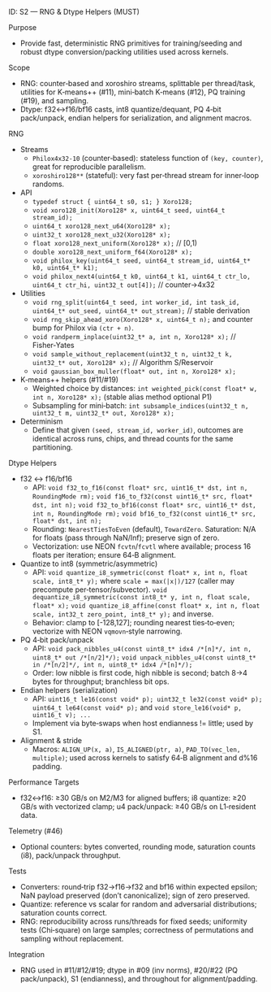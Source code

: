 ID: S2 — RNG & Dtype Helpers (MUST)

Purpose
- Provide fast, deterministic RNG primitives for training/seeding and robust dtype conversion/packing utilities used across kernels.

Scope
- RNG: counter‑based and xoroshiro streams, splittable per thread/task, utilities for K‑means++ (#11), mini‑batch K‑means (#12), PQ training (#19), and sampling.
- Dtype: f32↔f16/bf16 casts, int8 quantize/dequant, PQ 4‑bit pack/unpack, endian helpers for serialization, and alignment macros.

RNG
- Streams
  - `Philox4x32-10` (counter‑based): stateless function of `(key, counter)`, great for reproducible parallelism.
  - `xoroshiro128**` (stateful): very fast per‑thread stream for inner‑loop randoms.
- API
  - `typedef struct { uint64_t s0, s1; } Xoro128;`
  - `void xoro128_init(Xoro128* x, uint64_t seed, uint64_t stream_id);`
  - `uint64_t xoro128_next_u64(Xoro128* x);`
  - `uint32_t xoro128_next_u32(Xoro128* x);`
  - `float xoro128_next_uniform(Xoro128* x);` // [0,1)
  - `double xoro128_next_uniform_f64(Xoro128* x);`
  - `void philox_key(uint64_t seed, uint64_t stream_id, uint64_t* k0, uint64_t* k1);`
  - `void philox_next4(uint64_t k0, uint64_t k1, uint64_t ctr_lo, uint64_t ctr_hi, uint32_t out[4]);` // counter→4x32
- Utilities
  - `void rng_split(uint64_t seed, int worker_id, int task_id, uint64_t* out_seed, uint64_t* out_stream);` // stable derivation
  - `void rng_skip_ahead_xoro(Xoro128* x, uint64_t n);` and counter bump for Philox via `(ctr + n)`.
  - `void randperm_inplace(uint32_t* a, int n, Xoro128* x);` // Fisher‑Yates
  - `void sample_without_replacement(uint32_t n, uint32_t k, uint32_t* out, Xoro128* x);` // Algorithm S/Reservoir
  - `void gaussian_box_muller(float* out, int n, Xoro128* x);`
- K‑means++ helpers (#11/#19)
  - Weighted choice by distances: `int weighted_pick(const float* w, int n, Xoro128* x);` (stable alias method optional P1)
  - Subsampling for mini‑batch: `int subsample_indices(uint32_t n, uint32_t m, uint32_t* out, Xoro128* x);`
- Determinism
  - Define that given `(seed, stream_id, worker_id)`, outcomes are identical across runs, chips, and thread counts for the same partitioning.

Dtype Helpers
- f32 ↔ f16/bf16
  - API: `void f32_to_f16(const float* src, uint16_t* dst, int n, RoundingMode rm);`
         `void f16_to_f32(const uint16_t* src, float* dst, int n);`
         `void f32_to_bf16(const float* src, uint16_t* dst, int n, RoundingMode rm);`
         `void bf16_to_f32(const uint16_t* src, float* dst, int n);`
  - Rounding: `NearestTiesToEven` (default), `TowardZero`. Saturation: N/A for floats (pass through NaN/Inf); preserve sign of zero.
  - Vectorization: use NEON `fcvtn`/`fcvtl` where available; process 16 floats per iteration; ensure 64‑B alignment.
- Quantize to int8 (symmetric/asymmetric)
  - API: `void quantize_i8_symmetric(const float* x, int n, float scale, int8_t* y);` where `scale = max(|x|)/127` (caller may precompute per‑tensor/subvector).
         `void dequantize_i8_symmetric(const int8_t* y, int n, float scale, float* x);`
         `void quantize_i8_affine(const float* x, int n, float scale, int32_t zero_point, int8_t* y);` and inverse.
  - Behavior: clamp to [-128,127]; rounding nearest ties‑to‑even; vectorize with NEON `vqmovn`‑style narrowing.
- PQ 4‑bit pack/unpack
  - API: `void pack_nibbles_u4(const uint8_t* idx4 /*[n]*/, int n, uint8_t* out /*[n/2]*/);`
         `void unpack_nibbles_u4(const uint8_t* in /*[n/2]*/, int n, uint8_t* idx4 /*[n]*/);`
  - Order: low nibble is first code, high nibble is second; batch 8→4 bytes for throughput; branchless bit ops.
- Endian helpers (serialization)
  - API: `uint16_t le16(const void* p); uint32_t le32(const void* p); uint64_t le64(const void* p);` and `void store_le16(void* p, uint16_t v); ...`
  - Implement via byte‑swaps when host endianness != little; used by S1.
- Alignment & stride
  - Macros: `ALIGN_UP(x, a)`, `IS_ALIGNED(ptr, a)`, `PAD_TO(vec_len, multiple)`; used across kernels to satisfy 64‑B alignment and d%16 padding.

Performance Targets
- f32↔f16: ≥30 GB/s on M2/M3 for aligned buffers; i8 quantize: ≥20 GB/s with vectorized clamp; u4 pack/unpack: ≥40 GB/s on L1‑resident data.

Telemetry (#46)
- Optional counters: bytes converted, rounding mode, saturation counts (i8), pack/unpack throughput.

Tests
- Converters: round‑trip f32→f16→f32 and bf16 within expected epsilon; NaN payload preserved (don’t canonicalize); sign of zero preserved.
- Quantize: reference vs scalar for random and adversarial distributions; saturation counts correct.
- RNG: reproducibility across runs/threads for fixed seeds; uniformity tests (Chi‑square) on large samples; correctness of permutations and sampling without replacement.

Integration
- RNG used in #11/#12/#19; dtype in #09 (inv norms), #20/#22 (PQ pack/unpack), S1 (endianness), and throughout for alignment/padding.


